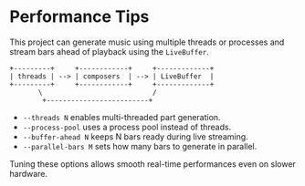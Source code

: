 # Performance Tips

This project can generate music using multiple threads or processes and stream bars ahead of playback using the `LiveBuffer`.

```
+---------+     +------------+     +-------------+
| threads | --> | composers  | --> | LiveBuffer  |
+---------+     +------------+     +-------------+
       \                           /
        +-------------------------+
```

- `--threads N` enables multi-threaded part generation.
- `--process-pool` uses a process pool instead of threads.
- `--buffer-ahead N` keeps N bars ready during live streaming.
- `--parallel-bars M` sets how many bars to generate in parallel.

Tuning these options allows smooth real-time performances even on slower hardware.
